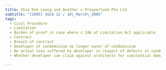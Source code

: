 ```yaml
---
title: Chia Kok Leong and Another v Prosperland Pte Ltd 
subtitle: "[2005] SGCA 12 / 16\_March\_2005"
tags:
  - Civil Procedure
  - Limitation
  - Burden of proof in case where s 24A of Limitation Act applicable
  - Contract
  - Breach of contract
  - Developer of condominium no longer owner of condominium
  - No actual loss suffered by developer in respect of defects in condominium
  - Whether developer can claim against architects for substantial damages in respect of defects

---
```


